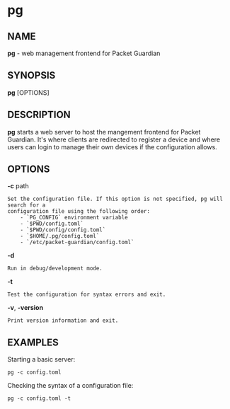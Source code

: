 # pg

## NAME

**pg** - web management frontend for Packet Guardian

## SYNOPSIS

**pg** [OPTIONS]

## DESCRIPTION

**pg** starts a web server to host the mangement frontend for Packet Guardian.
It's where clients are redirected to register a device and where users can login
to manage their own devices if the configuration allows.

## OPTIONS

**-c** path

    Set the configuration file. If this option is not specified, pg will search for a
    configuration file using the following order:
        - `PG_CONFIG` environment variable
        - `$PWD/config.toml`
        - `$PWD/config/config.toml`
        - `$HOME/.pg/config.toml`
        - `/etc/packet-guardian/config.toml`

**-d**

    Run in debug/development mode.

**-t**

    Test the configuration for syntax errors and exit.

**-v**, **-version**

    Print version information and exit.

## EXAMPLES

Starting a basic server:

```shell
pg -c config.toml
```

Checking the syntax of a configuration file:

```shell
pg -c config.toml -t
```

